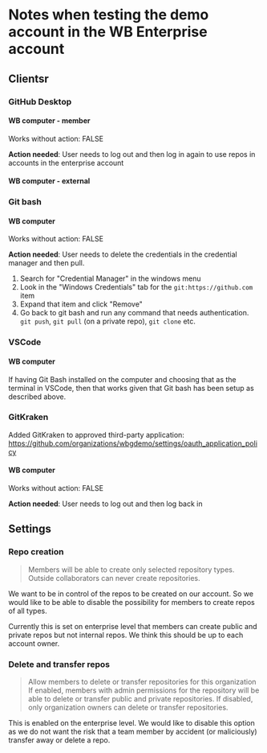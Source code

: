 # Notes when testing the demo account in the WB Enterprise account

## Clientsr

### GitHub Desktop

#### WB computer - member

Works without action: FALSE

**Action needed**: User needs to log out and then log in again to use repos in accounts in the enterprise account

#### WB computer - external

### Git bash

#### WB computer

Works without action: FALSE

**Action needed**: User needs to delete the credentials in the credential manager and then pull.

1. Search for "Credential Manager" in the windows menu
2. Look in the "Windows Credentials" tab for the `git:https://github.com` item
3. Expand that item and click "Remove"
4. Go back to git bash and run any command that needs authentication. `git push`, `git pull` (on a private repo), `git clone` etc.

### VSCode

#### WB computer
If having Git Bash installed on the computer and choosing that as the terminal in VSCode, then that works given that Git bash has been setup as described above.

### GitKraken

Added GitKraken to approved third-party application: https://github.com/organizations/wbgdemo/settings/oauth_application_policy

#### WB computer

Works without action: FALSE

**Action needed**: User needs to log out and then log back in

##

## Settings

### Repo creation

> Members will be able to create only selected repository types. Outside collaborators can never create repositories.

We want to be in control of the repos to be created on our account. So we would like to be able to disable the possibility for members to create repos of all types.

Currently this is set on enterprise level that members can create public and private repos but not internal repos. We think this should be up to each account owner.

### Delete and transfer repos
> Allow members to delete or transfer repositories for this organization
If enabled, members with admin permissions for the repository will be able to delete or transfer public and private repositories. If disabled, only organization owners can delete or transfer repositories.

This is enabled on the enterprise level. We would like to disable this option as we do not want the risk that a team member by accident (or maliciously) transfer away or delete a repo.
